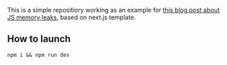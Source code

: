 This is a simple repositiory working as an example for [this blog post about JS memory leaks](https://blog.kiwicode.dev/), based on next.js template.

## How to launch
`npm i && npm run dev`